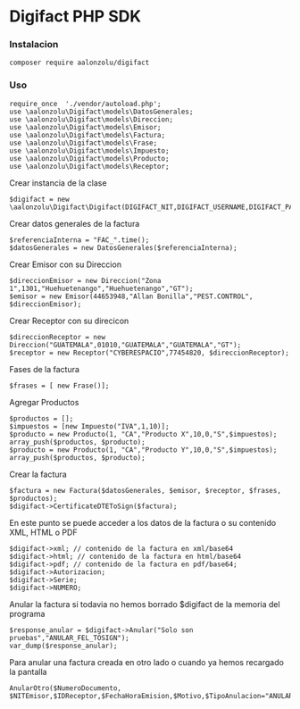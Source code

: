 # Digifact PHP SDK

### Instalacion
`composer require aalonzolu/digifact`

### Uso
```
require_once  './vendor/autoload.php';
use \aalonzolu\Digifact\models\DatosGenerales;
use \aalonzolu\Digifact\models\Direccion;
use \aalonzolu\Digifact\models\Emisor;
use \aalonzolu\Digifact\models\Factura;
use \aalonzolu\Digifact\models\Frase;
use \aalonzolu\Digifact\models\Impuesto;
use \aalonzolu\Digifact\models\Producto;
use \aalonzolu\Digifact\models\Receptor;
```

Crear instancia de la clase
```
$digifact = new \aalonzolu\Digifact\Digifact(DIGIFACT_NIT,DIGIFACT_USERNAME,DIGIFACT_PASSWORD,TRUE);
```

Crear datos generales de la factura
```
$referenciaInterna = "FAC_".time();
$datosGenerales = new DatosGenerales($referenciaInterna);
```

Crear Emisor con su Direccion
```
$direccionEmisor = new Direccion("Zona 1",1301,"Huehuetenango","Huehuetenango","GT");
$emisor = new Emisor(44653948,"Allan Bonilla","PEST.CONTROL", $direccionEmisor);
```

Crear Receptor con su direcicon
```
$direccionReceptor = new Direccion("GUATEMALA",01010,"GUATEMALA","GUATEMALA","GT");
$receptor = new Receptor("CYBERESPACIO",77454820, $direccionReceptor);
```

Fases de la factura
```
$frases = [ new Frase()];
```
Agregar Productos
```
$productos = [];
$impuestos = [new Impuesto("IVA",1,10)];
$producto = new Producto(1, "CA","Producto X",10,0,"S",$impuestos);
array_push($productos, $producto);
$producto = new Producto(1, "CA","Producto Y",10,0,"S",$impuestos);
array_push($productos, $producto);
```
Crear la factura
```
$factura = new Factura($datosGenerales, $emisor, $receptor, $frases, $productos);
$digifact->CertificateDTEToSign($factura);
```
En este punto se puede acceder a los datos de la factura o su contenido XML, HTML o PDF
```
$digifact->xml; // contenido de la factura en xml/base64
$digifact->html; // contenido de la factura en html/base64
$digifact->pdf; // contenido de la factura en pdf/base64;
$digifact->Autorizacion; 
$digifact->Serie;
$digifact->NUMERO;
```
Anular la factura si todavia no hemos borrado $digifact de la memoria del programa
```
$response_anular = $digifact->Anular("Solo son pruebas","ANULAR_FEL_TOSIGN");
var_dump($response_anular);
```

Para anular una factura creada en otro lado o cuando ya hemos recargado la pantalla
```
AnularOtro($NumeroDocumento, $NITEmisor,$IDReceptor,$FechaHoraEmision,$Motivo,$TipoAnulacion="ANULAR_FEL")
```
